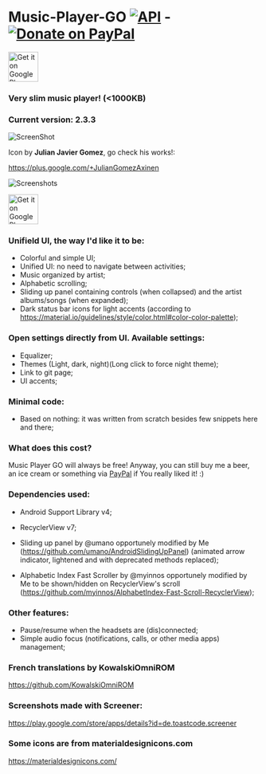 # Music-Player-GO [![API](https://img.shields.io/badge/API-21%2B-blue.svg?style=flat-square)](https://android-arsenal.com/api?level=21) - [![Donate on PayPal](https://img.shields.io/badge/PayPal-Donate%20Now-brightgreen.svg)](https://paypal.me/enricocid)
<a href="https://play.google.com/store/apps/details?id=com.iven.musicplayergo" target="_blank">
  <img alt="Get it on Google Play"
       src="https://play.google.com/intl/en_us/badges/images/generic/en-play-badge.png" height="60"/>
</a>


### Very slim music player! (<1000KB)

### Current version: 2.3.3



![ScreenShot](https://raw.githubusercontent.com/enricocid/Music-Player-GO/master/icon2.png)

Icon by **Julian Javier Gomez**, go check his works!:

https://plus.google.com/+JulianGomezAxinen



![Screenshots](https://raw.githubusercontent.com/enricocid/Music-Player-GO/master/art16.png)

<a href="https://play.google.com/store/apps/details?id=com.iven.musicplayergo" target="_blank">
  <img alt="Get it on Google Play"
       src="https://play.google.com/intl/en_us/badges/images/generic/en-play-badge.png" height="60"/>
</a>



### Unifield UI, the way I'd like it to be:

- Colorful and simple UI;
- Unified UI: no need to navigate between activities;
- Music organized by artist;
- Alphabetic scrolling;
- Sliding up panel containing controls (when collapsed) and the artist albums/songs (when expanded);
- Dark status bar icons for light accents
(according to https://material.io/guidelines/style/color.html#color-color-palette);

### Open settings directly from UI. Available settings: 

- Equalizer;
- Themes (Light, dark, night)(Long click to force night theme);
- Link to git page;
- UI accents;


### Minimal code:

- Based on nothing: it was written from scratch besides few snippets here and there;


### What does this cost?
Music Player GO will always be free! Anyway, you can still buy me a beer, an ice cream or something via [PayPal](https://www.paypal.me/enricocid) if You really liked it! :)


### Dependencies used: 

  - Android Support Library v4;
  - RecyclerView v7;

  - Sliding up panel by @umano opportunely modified by Me (https://github.com/umano/AndroidSlidingUpPanel) (animated arrow indicator, lightened and with deprecated methods replaced);
  - Alphabetic Index Fast Scroller by @myinnos opportunely modified by Me to be shown/hidden on RecyclerView's scroll (https://github.com/myinnos/AlphabetIndex-Fast-Scroll-RecyclerView);

### Other features: 

- Pause/resume when the headsets are (dis)connected;
- Simple audio focus (notifications, calls, or other media apps) management;

### French translations by KowalskiOmniROM
https://github.com/KowalskiOmniROM

### Screenshots made with Screener:
https://play.google.com/store/apps/details?id=de.toastcode.screener

### Some icons are from materialdesignicons.com
https://materialdesignicons.com/
